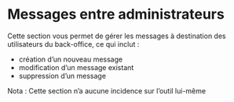 # Messages entre administrateurs

Cette section vous permet de gérer les messages à destination des utilisateurs du back-office, ce qui inclut :

* création d’un nouveau message
* modification d’un message existant
* suppression d’un message

Nota : Cette section n’a aucune incidence sur l’outil lui-même



